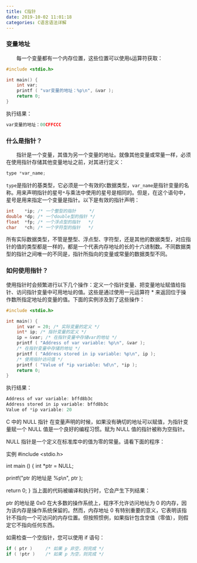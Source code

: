 ```yaml
---
title: C指针
date: 2019-10-02 11:01:18
categories: C语言语法详解
---
```

### 变量地址

&emsp;&emsp;每一个变量都有一个内存位置，这些位置可以使用`&`运算符获取：

``` cpp
#include <stdio.h>

int main() {
    int var;
    printf ( "var变量的地址：%p\n", &var );
    return 0;
}
```

执行结果：

``` cpp
var变量的地址：00CFFCCC
```

### 什么是指针？

&emsp;&emsp;指针是一个变量，其值为另一个变量的地址。就像其他变量或常量一样，必须在使用指针存储其他变量地址之前，对其进行定义：

``` cpp
type *var_name;
```

`type`是指针的基类型，它必须是一个有效的`C`数据类型，`var_name`是指针变量的名称。用来声明指针的星号`*`与乘法中使用的星号是相同的。但是，在这个语句中，星号是用来指定一个变量是指针。以下是有效的指针声明：

``` cpp
int    *ip; /* 一个整型的指针     */
double *dp; /* 一个double型的指针 */
float  *fp; /* 一个浮点型的指针   */
char   *ch; /* 一个字符型的指针   */
```

所有实际数据类型，不管是整型、浮点型、字符型，还是其他的数据类型，对应指针的值的类型都是一样的，都是一个代表内存地址的长的十六进制数。不同数据类型的指针之间唯一的不同是，指针所指向的变量或常量的数据类型不同。

### 如何使用指针？

使用指针时会频繁进行以下几个操作：定义一个指针变量、把变量地址赋值给指针、访问指针变量中可用地址的值。这些是通过使用一元运算符 * 来返回位于操作数所指定地址的变量的值。下面的实例涉及到了这些操作：

``` cpp
#include <stdio.h>

int main() {
    int var = 20; /* 实际变量的定义 */
    int* ip; /* 指针变量的定义 */
    ip = &var; /* 在指针变量中存储var的地址 */
    printf ( "Address of var variable: %p\n", &var );
    /* 在指针变量中存储的地址 */
    printf ( "Address stored in ip variable: %p\n", ip );
    /* 使用指针访问值 */
    printf ( "Value of *ip variable: %d\n", *ip );
    return 0;
}
```

执行结果：

``` cpp
Address of var variable: bffd8b3c
Address stored in ip variable: bffd8b3c
Value of *ip variable: 20
```

C 中的 NULL 指针
在变量声明的时候，如果没有确切的地址可以赋值，为指针变量赋一个 NULL 值是一个良好的编程习惯。赋为 NULL 值的指针被称为空指针。

NULL 指针是一个定义在标准库中的值为零的常量。请看下面的程序：

实例
#include <stdio.h>

int main ()
{
   int  *ptr = NULL;

   printf("ptr 的地址是 %p\n", ptr  );

   return 0;
}
当上面的代码被编译和执行时，它会产生下列结果：

ptr 的地址是 0x0
在大多数的操作系统上，程序不允许访问地址为 0 的内存，因为该内存是操作系统保留的。然而，内存地址 0 有特别重要的意义，它表明该指针不指向一个可访问的内存位置。但按照惯例，如果指针包含空值（零值），则假定它不指向任何东西。

如需检查一个空指针，您可以使用 if 语句：

``` cpp
if ( ptr )     /* 如果 p 非空，则完成 */
if ( !ptr )    /* 如果 p 为空，则完成 */
```